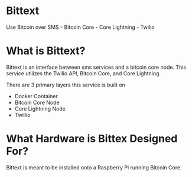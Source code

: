# Bittext
Use Bitcoin over SMS - Bitcoin Core - Core Lightning - Twilio

# What is Bittext?
Bittext is an interface between sms services and a bitcoin core node.
This service utilizes the Twilio API, Bitcoin Core, and Core Lightning.

There are 3 primary layers this service is built on 
- Docker Container
- Bitcoin Core Node 
- Core Lightning Node
- Twillio

# What Hardware is Bittex Designed For?
Bittext is meant to be installed onto a Raspberry Pi running Bitcoin Core. 
